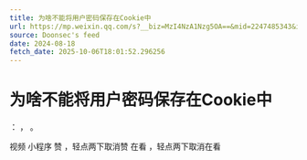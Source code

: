 ```yaml
---
title: 为啥不能将用户密码保存在Cookie中
url: https://mp.weixin.qq.com/s?__biz=MzI4NzA1Nzg5OA==&mid=2247485343&idx=3&sn=31c88e5442b95e4f9552936efa35bc58
source: Doonsec's feed
date: 2024-08-18
fetch_date: 2025-10-06T18:01:52.296256
---
```


# 为啥不能将用户密码保存在Cookie中

：
，
。

视频
小程序
赞
，轻点两下取消赞
在看
，轻点两下取消在看